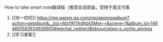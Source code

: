 How to take smart note翻译版（推荐去读原版，受限于英文可看
1. [[何一叨叨]] https://mp.weixin.qq.com/mp/appmsgalbum?action=getalbum&__biz=MzI1NTA4Nzk5Mw==&scene=1&album_id=1464601583634939905#wechat_redirect&tdsourcetag=s_pctim_aiomsg
2. [[学习骇客]]